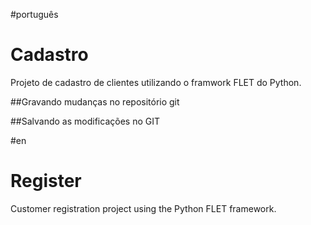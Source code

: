 #português
# Cadastro
 Projeto de cadastro de clientes utilizando o framwork FLET do Python.

##Gravando mudanças no repositório git 

##Salvando as modificações no GIT


#en
# Register
 Customer registration project using the Python FLET framework.

